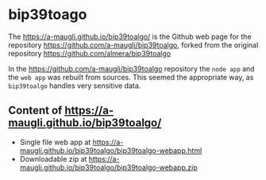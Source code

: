 # bip39toago
The <https://a-maugli.github.io/bip39toalgo/> is the Github web page 
for the repository <https://github.com/a-maugli/bip39toalgo>, forked from the original
repository <https://github.com/almera/bip39toalgo>

In the <https://github.com/a-maugli/bip39toalgo> repository the `node app` and the `web app` 
was rebuilt from sources. This seemed the appropriate way, as `bip39toalgo` handles very sensitive data.

## Content of  <https://a-maugli.github.io/bip39toalgo/>
- Single file web app at <https://a-maugli.github.io/bip39toalgo/bip39toalgo-webapp.html>
- Downloadable zip at <https://a-maugli.github.io/bip39toalgo/bip39toalgo-webapp.zip>



